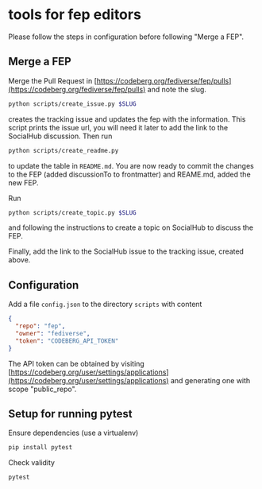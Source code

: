 # tools for fep editors

Please follow the steps in configuration before following "Merge a FEP".

## Merge a FEP

Merge the Pull Request in [https://codeberg.org/fediverse/fep/pulls](https://codeberg.org/fediverse/fep/pulls)
and note the slug.

```bash
python scripts/create_issue.py $SLUG
```

creates the tracking issue and updates the fep with the information.
This script prints the issue url, you will need it later to add the
link to the SocialHub discussion. Then run

```bash
python scripts/create_readme.py
```

to update the table in `README.md`. You are now ready to commit the
changes to the FEP (added discussionTo to frontmatter) and REAME.md,
added the new FEP.

Run

```bash
python scripts/create_topic.py $SLUG
```

and following the instructions to create a topic on SocialHub to discuss
the FEP.

Finally, add the link to the SocialHub issue to the tracking issue, created above.

## Configuration

Add a file `config.json` to the directory `scripts` with content

```json
{
  "repo": "fep",
  "owner": "fediverse",
  "token": "CODEBERG_API_TOKEN"
}
```

The API token can be obtained by visiting [https://codeberg.org/user/settings/applications](https://codeberg.org/user/settings/applications) and generating one with scope "public_repo".

## Setup for running pytest

Ensure dependencies (use a virtualenv)

```bash
pip install pytest
```

Check validity

```bash
pytest
```
